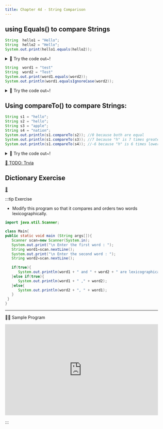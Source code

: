 ```yaml
---
title: Chapter 4d - String Comparison
---
```



## using Equals() to compare Strings

```java
String  hello1 = "Hello";
String  hello2 = "Hello";
System.out.print(hello1.equals(hello2));
```

<details>
<summary>
🧪 Try the code out~!
</summary>
<iframe src="https://trinket.io/embed/java/c88b414007" width="100%" height="300" frameborder="0" marginwidth="0" marginheight="0" allowfullscreen></iframe>

</details>




```java
String  word1 = "test"
String  word2 = "Test"
System.out.print(word1.equals(word2)); 
System.out.println(word1.equalsIgnoreCase(word2));
```
<details>
<summary>
🧪 Try the code out~!
</summary>
<iframe src="https://trinket.io/embed/java/4019da27be" width="100%" height="600" frameborder="0" marginwidth="0" marginheight="0" allowfullscreen></iframe>

</details>

## Using compareTo() to compare Strings:

```java
String s1 = "hello";
String s2 = "hello";
String s3 = "apple";
String s4 = "nation";
System.out.println(s1.compareTo(s2)); //0 because both are equal 
System.out.println(s1.compareTo(s3)); //7 because "h" is 7 times greater than "a" 
System.out.println(s1.compareTo(s4)); //-6 because "h" is 6 times lower than "n" 
```
<details>
<summary>
🧪 Try the code out~!
</summary>
<iframe src="https://trinket.io/embed/java/64ae7116e1" width="100%" height="600" frameborder="0" marginwidth="0" marginheight="0" allowfullscreen></iframe>

</details>



[👀 TODO: Trvia](https://learn2codelive.com/courses/107/pages/lesson-4-learning-activities-e2-assessment-quiz?module_item_id=9128)


## Dictionary Exercise

[👀](https://learn2codelive.com/courses/107/pages/lesson-4-learning-activities-r-practice-activity-6-dictionary-order?module_item_id=9124)

:::tip Exercise

- Modify this program so that it compares and orders two words lexicographically.

```java
import java.util.Scanner;

class Main{
public static void main (String args[]){
   Scanner scan=new Scanner(System.in);
   System.out.print("\n Enter the first word : ");
   String word1=scan.nextLine();
   System.out.print("\n Enter the second word : ");
   String word2=scan.nextLine();
   
   if(true){
      System.out.println(word1 + " and " + word2 + " are lexicographically same");
   }else if(true){
      System.out.println(word1 + " ," + word2);
   }else{
      System.out.println(word2 + ", " + word1);
   }
 }
}
```

***

🙋‍♀️ Sample Program

<iframe src="https://trinket.io/embed/java/4faadfc62a?outputOnly=true" width="100%" height="300" frameborder="0" marginwidth="0" marginheight="0" allowfullscreen></iframe>

:::

